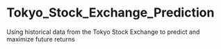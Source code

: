 # Tokyo_Stock_Exchange_Prediction
Using historical data from the Tokyo Stock Exchange to predict and maximize future returns
